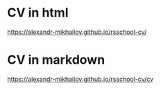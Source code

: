 # CV in html
https://alexandr-mikhailov.github.io/rsschool-cv/

# CV in markdown
https://alexandr-mikhailov.github.io/rsschool-cv/cv

